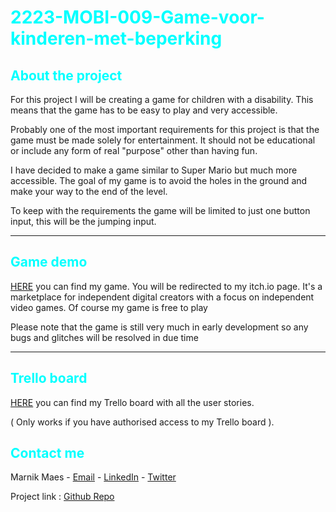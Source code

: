 <h1 style="color:cyan">2223-MOBI-009-Game-voor-kinderen-met-beperking</h1>

<h2 style="color:cyan">About the project</h2>
<p>For this project I will be creating a game for children with a disability. This means that the game has to be easy to play and very accessible.

Probably one of the most important requirements for this project is that the game must be made solely for entertainment. It should not be educational or include any form of real "purpose" other than having fun.

I have decided to make a game similar to Super Mario but much more accessible.
The goal of my game is to avoid the holes in the ground and make your way to the end of the level.

To keep with the requirements the game will be limited to just one button input, this will be the jumping input.</p>

---
<h2 style="color:cyan">Game demo</h2>
<p> <a href="https://marnik-maes.itch.io/2d-side-scroller">HERE</a> you can find my game. You will be redirected to my itch.io page. It's a marketplace for independent digital creators with a focus on independent video games. Of course my game is free to play</p>

<p>Please note that the game is still very much in early development so any bugs and glitches will be resolved in due time</p>

---

<h2 style="color:cyan">Trello board</h2>
<a href="https://trello.com/b/fHyOKIt3/game-voor-kinderen-met-beperking-marnik-maes">HERE</a> you can find my Trello board with all the user stories.
<p> &#40; Only works if you have authorised access to my Trello board &#41;.</p>



<h2 style="color:cyan">Contact me</h2>
<p>
    Marnik Maes - 
    <a href="mailto:r0881840@student.thomasmore.be">Email</a> - 
    <a href="https://www.linkedin.com/in/marnik-maes-b0aa79250/">LinkedIn</a> - 
    <a href="https://twitter.com/MaesMarnik">Twitter</a>
</p>

<p>Project link : <a href="https://github.com/Thomas-More-Digital-Innovation/2223-MOBI-009-Game-voor-kinderen-met-beperking-MM"> Github Repo </a> </p>


